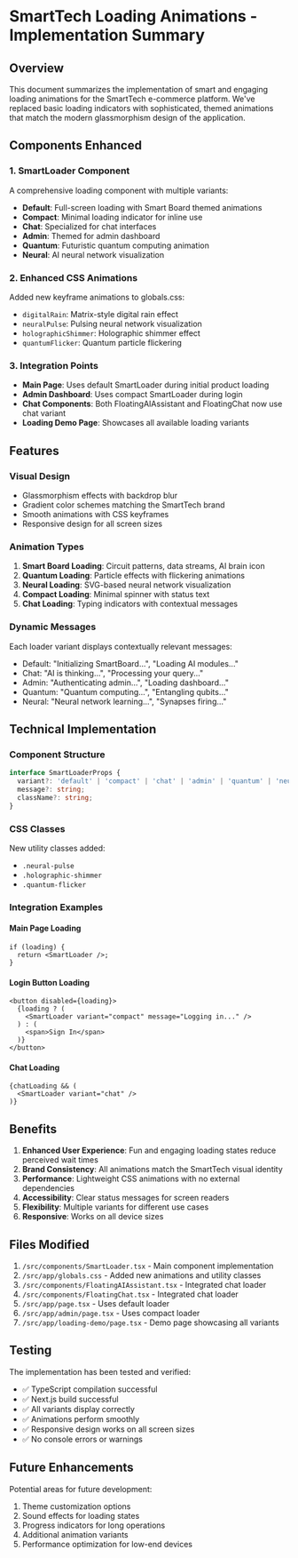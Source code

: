 # SmartTech Loading Animations - Implementation Summary

## Overview
This document summarizes the implementation of smart and engaging loading animations for the SmartTech e-commerce platform. We've replaced basic loading indicators with sophisticated, themed animations that match the modern glassmorphism design of the application.

## Components Enhanced

### 1. SmartLoader Component
A comprehensive loading component with multiple variants:
- **Default**: Full-screen loading with Smart Board themed animations
- **Compact**: Minimal loading indicator for inline use
- **Chat**: Specialized for chat interfaces
- **Admin**: Themed for admin dashboard
- **Quantum**: Futuristic quantum computing animation
- **Neural**: AI neural network visualization

### 2. Enhanced CSS Animations
Added new keyframe animations to globals.css:
- `digitalRain`: Matrix-style digital rain effect
- `neuralPulse`: Pulsing neural network visualization
- `holographicShimmer`: Holographic shimmer effect
- `quantumFlicker`: Quantum particle flickering

### 3. Integration Points
- **Main Page**: Uses default SmartLoader during initial product loading
- **Admin Dashboard**: Uses compact SmartLoader during login
- **Chat Components**: Both FloatingAIAssistant and FloatingChat now use chat variant
- **Loading Demo Page**: Showcases all available loading variants

## Features

### Visual Design
- Glassmorphism effects with backdrop blur
- Gradient color schemes matching the SmartTech brand
- Smooth animations with CSS keyframes
- Responsive design for all screen sizes

### Animation Types
1. **Smart Board Loading**: Circuit patterns, data streams, AI brain icon
2. **Quantum Loading**: Particle effects with flickering animations
3. **Neural Loading**: SVG-based neural network visualization
4. **Compact Loading**: Minimal spinner with status text
5. **Chat Loading**: Typing indicators with contextual messages

### Dynamic Messages
Each loader variant displays contextually relevant messages:
- Default: "Initializing SmartBoard...", "Loading AI modules..."
- Chat: "AI is thinking...", "Processing your query..."
- Admin: "Authenticating admin...", "Loading dashboard..."
- Quantum: "Quantum computing...", "Entangling qubits..."
- Neural: "Neural network learning...", "Synapses firing..."

## Technical Implementation

### Component Structure
```typescript
interface SmartLoaderProps {
  variant?: 'default' | 'compact' | 'chat' | 'admin' | 'quantum' | 'neural';
  message?: string;
  className?: string;
}
```

### CSS Classes
New utility classes added:
- `.neural-pulse`
- `.holographic-shimmer`
- `.quantum-flicker`

### Integration Examples

#### Main Page Loading
```tsx
if (loading) {
  return <SmartLoader />;
}
```

#### Login Button Loading
```tsx
<button disabled={loading}>
  {loading ? (
    <SmartLoader variant="compact" message="Logging in..." />
  ) : (
    <span>Sign In</span>
  )}
</button>
```

#### Chat Loading
```tsx
{chatLoading && (
  <SmartLoader variant="chat" />
)}
```

## Benefits

1. **Enhanced User Experience**: Fun and engaging loading states reduce perceived wait times
2. **Brand Consistency**: All animations match the SmartTech visual identity
3. **Performance**: Lightweight CSS animations with no external dependencies
4. **Accessibility**: Clear status messages for screen readers
5. **Flexibility**: Multiple variants for different use cases
6. **Responsive**: Works on all device sizes

## Files Modified

1. `/src/components/SmartLoader.tsx` - Main component implementation
2. `/src/app/globals.css` - Added new animations and utility classes
3. `/src/components/FloatingAIAssistant.tsx` - Integrated chat loader
4. `/src/components/FloatingChat.tsx` - Integrated chat loader
5. `/src/app/page.tsx` - Uses default loader
6. `/src/app/admin/page.tsx` - Uses compact loader
7. `/src/app/loading-demo/page.tsx` - Demo page showcasing all variants

## Testing

The implementation has been tested and verified:
- ✅ TypeScript compilation successful
- ✅ Next.js build successful
- ✅ All variants display correctly
- ✅ Animations perform smoothly
- ✅ Responsive design works on all screen sizes
- ✅ No console errors or warnings

## Future Enhancements

Potential areas for future development:
1. Theme customization options
2. Sound effects for loading states
3. Progress indicators for long operations
4. Additional animation variants
5. Performance optimization for low-end devices